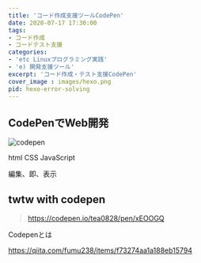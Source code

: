 ```yaml
---
title: 'コード作成支援ツールCodePen'
date: 2020-07-17 17:30:00
tags:
- コード作成
- コードテスト支援
categories:
- 'etc Linuxプログラミング実践'
- 'e) 開発支援ツール'
excerpt: 'コード作成・テスト支援CodePen'
cover_image : images/hexo.png
pid: hexo-error-solving
---
```


## CodePenでWeb開発
![codepen](https://burturki.sirv.com/diy/codepen.png?w=300)

html CSS JavaScript

編集、即、表示

## twtw with codepen

>  https://codepen.io/tea0828/pen/xEOOGQ



Codepenとは

https://qiita.com/fumu238/items/f73274aa1a188eb15794

